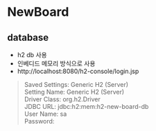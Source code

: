 # NewBoard

## database
- h2 db 사용
- 인베디드 메모리 방식으로 사용
- http://localhost:8080/h2-console/login.jsp
> Saved Settings: Generic H2 (Server) <br>
> Setting Name: Generic H2 (Server) <br>
> Driver Class: org.h2.Driver <br>
> JDBC URL: jdbc:h2:mem:h2-new-board-db <br>
> User Name: sa <br>
> Password:	 

